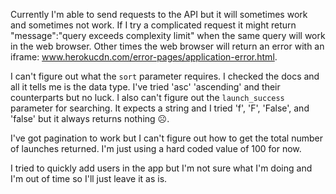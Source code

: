 Currently I'm able to send requests to the API but it will sometimes work and sometimes not work. If I try a complicated request it might return "message":"query exceeds complexity limit" when the same query will work in the web browser. Other times the web browser will return an error with an iframe: www.herokucdn.com/error-pages/application-error.html.

I can't figure out what the `sort` parameter requires. I checked the docs and all it tells me is the data type. I've tried 'asc' 'ascending' and their counterparts but no luck. I also can't figure out the `launch_success` parameter for searching. It expects a string and I tried 'f', 'F', 'False', and 'false' but it always returns nothing ☹.

I've got pagination to work but I can't figure out how to get the total number of launches returned. I'm just using a hard coded value of 100 for now.

I tried to quickly add users in the app but I'm not sure what I'm doing and I'm out of time so I'll just leave it as is.
